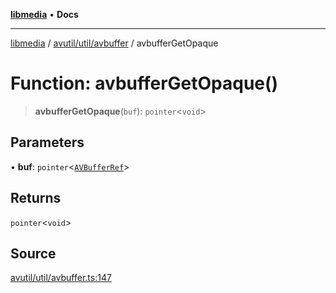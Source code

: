 [**libmedia**](../../../../README.md) • **Docs**

***

[libmedia](../../../../README.md) / [avutil/util/avbuffer](../README.md) / avbufferGetOpaque

# Function: avbufferGetOpaque()

> **avbufferGetOpaque**(`buf`): `pointer`\<`void`\>

## Parameters

• **buf**: `pointer`\<[`AVBufferRef`](../../../struct/avbuffer/classes/AVBufferRef.md)\>

## Returns

`pointer`\<`void`\>

## Source

[avutil/util/avbuffer.ts:147](https://github.com/zhaohappy/libmedia/blob/87bf8029d8be58d5035a3f4dc7037c25d1ac371b/src/avutil/util/avbuffer.ts#L147)
